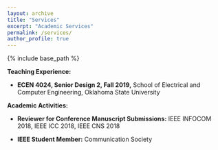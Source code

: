 ```yaml
---
layout: archive
title: "Services"
excerpt: "Academic Services"
permalink: /services/
author_profile: true
---
```


{% include base_path %}

<b>Teaching Experience:</b>
* <b>ECEN 4024, Senior Design 2, Fall 2019,</b> School of Electrical and Computer Engineering, Oklahoma State University

<b>Academic Activities:</b>
* <b>Reviewer for Conference Manuscript Submissions:</b> 
 IEEE INFOCOM 2018, IEEE ICC 2018, IEEE CNS 2018
 
 * <b>IEEE Student Member:</b>
 Communication Society
